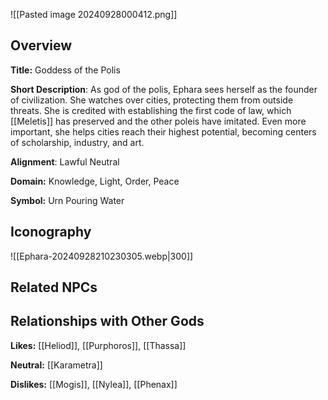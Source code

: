 ![[Pasted image 20240928000412.png]]
## Overview 

**Title:** Goddess of the Polis

**Short Description**: As god of the polis, Ephara sees herself as the founder of civilization. She watches over cities, protecting them from outside threats. She is credited with establishing the first code of law, which [[Meletis]] has preserved and the other poleis have imitated. Even more important, she helps cities reach their highest potential, becoming centers of scholarship, industry, and art.

**Alignment**: Lawful Neutral

**Domain:** Knowledge, Light, Order, Peace

**Symbol:** Urn Pouring Water

## Iconography 
![[Ephara-20240928210230305.webp|300]]

## Related NPCs



## Relationships with Other Gods

**Likes:** [[Heliod]], [[Purphoros]], [[Thassa]]

**Neutral:** [[Karametra]]

**Dislikes:** [[Mogis]], [[Nylea]], [[Phenax]]
